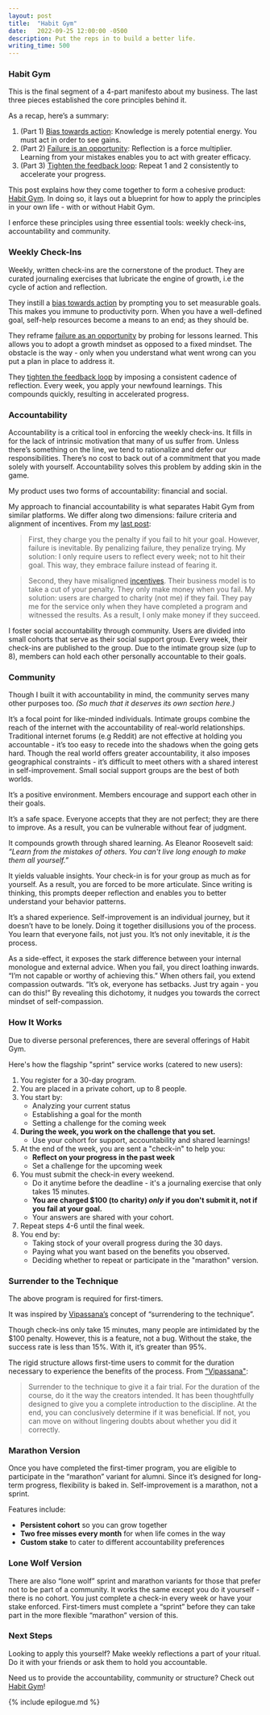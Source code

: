 ```yaml
---
layout: post
title:  "Habit Gym"
date:   2022-09-25 12:00:00 -0500
description: Put the reps in to build a better life.
writing_time: 500
---
```


### Habit Gym

This is the final segment of a 4-part manifesto about my business. The last three pieces established the core principles behind it.

As a recap, here’s a summary:

1. (Part 1) [Bias towards action]({{site.url}}/bias-towards-action): Knowledge is merely potential energy. You must act in order to see gains.
2. (Part 2) [Failure is an opportunity]({{site.url}}/failure-is-an-opportunity): Reflection is a force multiplier. Learning from your mistakes enables you to act with greater efficacy.
3. (Part 3) [Tighten the feedback loop]({{site.url}}/tighten-the-feedback-loop): Repeat 1 and 2 consistently to accelerate your progress.

This post explains how they come together to form a cohesive product: [Habit Gym](https://www.thehabitgym.com). In doing so, it lays out a blueprint for how to apply the principles in your own life - with or without Habit Gym.

I enforce these principles using three essential tools: weekly check-ins, accountability and community.

### Weekly Check-Ins

Weekly, written check-ins are the cornerstone of the product. They are curated journaling exercises that lubricate the engine of growth, i.e the cycle of action and reflection.

They instill a [bias towards action]({{site.url}}/bias-towards-action) by prompting you to set measurable goals. This makes you immune to productivity porn. When you have a well-defined goal, self-help resources become a means to an end; as they should be.

They reframe [failure as an opportunity]({{site.url}}/failure-is-an-opportunity) by probing for lessons learned. This allows you to adopt a growth mindset as opposed to a fixed mindset. The obstacle is the way - only when you understand what went wrong can you put a plan in place to address it.

They [tighten the feedback loop]({{site.url}}/tighten-the-feedback-loop) by imposing a consistent cadence of reflection. Every week, you apply your newfound learnings. This compounds quickly, resulting in accelerated progress.

### Accountability

Accountability is a critical tool in enforcing the weekly check-ins. It fills in for the lack of intrinsic motivation that many of us suffer from. Unless there’s something on the line, we tend to rationalize and defer our responsibilities. There’s no cost to back out of a commitment that you made solely with yourself. Accountability solves this problem by adding skin in the game.

My product uses two forms of accountability: financial and social.

My approach to financial accountability is what separates Habit Gym from similar platforms. We differ along two dimensions: failure criteria and alignment of incentives. From my [last post]({{site.url}}/tighten-the-feedback-loop):

> First, they charge you the penalty if you fail to hit your goal. However, failure is inevitable. By penalizing failure, they penalize trying. My solution: I only require users to reflect every week; not to hit their goal. This way, they embrace failure instead of fearing it.

> Second, they have misaligned [incentives](https://suketk.com/incentives). Their business model is to take a cut of your penalty. They only make money when you fail. My solution: users are charged to charity (not me) if they fail. They pay me for the service only when they have completed a program and witnessed the results. As a result, I only make money if they succeed.

I foster social accountability through community. Users are divided into small cohorts that serve as their social support group. Every week, their check-ins are published to the group. Due to the intimate group size (up to 8), members can hold each other personally accountable to their goals.

### Community

Though I built it with accountability in mind, the community serves many other purposes too. *(So much that it deserves its own section here.)*

It’s a focal point for like-minded individuals. Intimate groups combine the reach of the internet with the accountability of real-world relationships. Traditional internet forums (e.g Reddit) are not effective at holding you accountable - it’s too easy to recede into the shadows when the going gets hard. Though the real world offers greater accountability, it also imposes geographical constraints - it’s difficult to meet others with a shared interest in self-improvement. Small social support groups are the best of both worlds.

It’s a positive environment. Members encourage and support each other in their goals.

It’s a safe space. Everyone accepts that they are not perfect; they are there to improve. As a result, you can be vulnerable without fear of judgment.

It compounds growth through shared learning. As Eleanor Roosevelt said: *“Learn from the mistakes of others. You can't live long enough to make them all yourself.”*

It yields valuable insights. Your check-in is for your group as much as for yourself. As a result, you are forced to be more articulate. Since writing is thinking, this prompts deeper reflection and enables you to better understand your behavior patterns.

It’s a shared experience. Self-improvement is an individual journey, but it doesn’t have to be lonely. Doing it together disillusions you of the process. You learn that everyone fails, not just you. It’s not only inevitable, it *is* the process.

As a side-effect, it exposes the stark difference between your internal monologue and external advice. When you fail, you direct loathing inwards. “I’m not capable or worthy of achieving this.” When others fail, you extend compassion outwards. “It’s ok, everyone has setbacks. Just try again - you can do this!” By revealing this dichotomy, it nudges you towards the correct mindset of self-compassion.

### How It Works

Due to diverse personal preferences, there are several offerings of Habit Gym.

Here's how the flagship "sprint" service works (catered to new users):

1. You register for a 30-day program.
1. You are placed in a private cohort, up to 8 people.
1. You start by:
    * Analyzing your current status
    * Establishing a goal for the month
    * Setting a challenge for the coming week
1. **During the week, you work on the challenge that you set.**
    * Use your cohort for support, accountability and shared learnings!
1. At the end of the week, you are sent a "check-in" to help you:
    * **Reflect on your progress in the past week**
    * Set a challenge for the upcoming week
1. You must submit the check-in every weekend.
    * Do it anytime before the deadline - it's a journaling exercise that only takes 15 minutes.
    * **You are charged $100 (to charity) *only* if you don't submit it, not if you fail at your goal.**
    * Your answers are shared with your cohort.
1. Repeat steps 4-6 until the final week.
1. You end by:
    * Taking stock of your overall progress during the 30 days.
    * Paying what you want based on the benefits you observed.
    * Deciding whether to repeat or participate in the "marathon" version.

### Surrender to the Technique

The above program is required for first-timers.

It was inspired by [Vipassana’s]({{site.url}}/vipassana) concept of “surrendering to the technique”.

Though check-ins only take 15 minutes, many people are intimidated by the $100 penalty. However, this is a feature, not a bug. Without the stake, the success rate is less than 15%. With it, it’s greater than 95%.

The rigid structure allows first-time users to commit for the duration necessary to experience the benefits of the process. From ["Vipassana"]({{site.url}}/vipassana):

> Surrender to the technique to give it a fair trial. For the duration of the course, do it the way the creators intended. It has been thoughtfully designed to give you a complete introduction to the discipline. At the end, you can conclusively determine if it was beneficial. If not, you can move on without lingering doubts about whether you did it correctly.

### Marathon Version

Once you have completed the first-timer program, you are eligible to participate in the “marathon” variant for alumni. Since it’s designed for long-term progress, flexibility is baked in. Self-improvement is a marathon, not a sprint.

Features include:

* **Persistent cohort** so you can grow together
* **Two free misses every month** for when life comes in the way
* **Custom stake** to cater to different accountability preferences

### Lone Wolf Version

There are also “lone wolf” sprint and marathon variants for those that prefer not to be part of a community. It works the same except you do it yourself - there is no cohort. You just complete a check-in every week or have your stake enforced. First-timers must complete a “sprint” before they can take part in the more flexible “marathon” version of this.

### Next Steps

Looking to apply this yourself? Make weekly reflections a part of your ritual. Do it with your friends or ask them to hold you accountable.

Need us to provide the accountability, community or structure? Check out [Habit Gym](https://www.thehabitgym.com)!

{% include epilogue.md %}